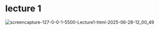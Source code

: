 # lecture 1
![screencapture-127-0-0-1-5500-Lecture1-html-2025-06-28-12_00_49](https://github.com/user-attachments/assets/af36c222-8e0e-444e-8664-f6afc526b73f)

